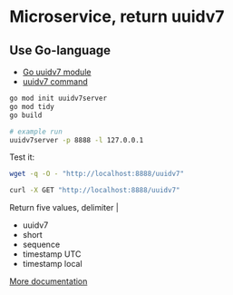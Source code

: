 # Microservice, return uuidv7
## Use Go-language

 * [Go uuidv7 module](https://github.com/samborkent/uuid)
 * [uuidv7 command](https://github.com/kshji/go/tree/master/uuid7)


```bash
go mod init uuidv7server
go mod tidy
go build

# example run
uuidv7server -p 8888 -l 127.0.0.1
```

Test it:
```bash
wget -q -O - "http://localhost:8888/uuidv7"

curl -X GET "http://localhost:8888/uuidv7"
```

Return five values, delimiter |
 * uuidv7
 * short
 * sequence
 * timestamp UTC
 * timestamp local

[More documentation](github.com/samborkent/uuidv7)


